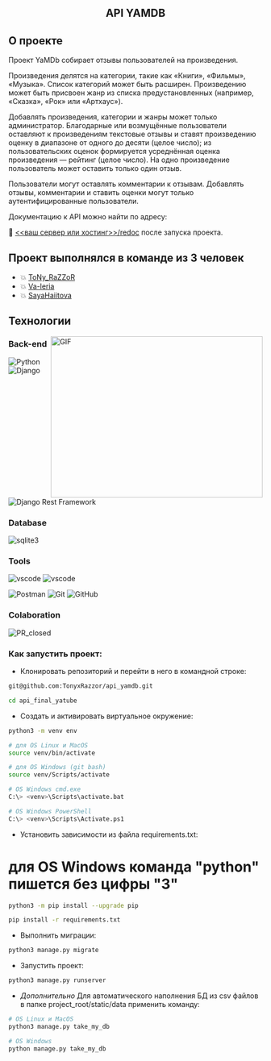 <h2 align="center">API YAMDB</h2>

## О проекте

Проект YaMDb собирает отзывы пользователей на произведения.

Произведения делятся на категории, такие как «Книги», «Фильмы», «Музыка».
Список категорий может быть расширен.
Произведению может быть присвоен жанр из списка предустановленных (например,
«Сказка», «Рок» или «Артхаус»).

Добавлять произведения, категории и жанры может только администратор.
Благодарные или возмущённые пользователи оставляют к произведениям текстовые
отзывы и ставят произведению оценку в диапазоне от одного до десяти
(целое число); из пользовательских оценок формируется усреднённая оценка
произведения — рейтинг (целое число). На одно произведение пользователь может
оставить только один отзыв.

Пользователи могут оставлять комментарии к отзывам.
Добавлять отзывы, комментарии и ставить оценки могут только
аутентифицированные пользователи.

Документацию к API можно найти по адресу:

🔗 [<<ваш сервер или хостинг>>/redoc](http://localhost:8000/redoc/)
после запуска проекта.

## Проект выполнялся в команде из 3 человек

- 💥 [ToNy_RaZZoR](https://github.com/TonyxRazzor)
- 💥 [Va-leria](https://github.com/Va-leria)
- 💥 [SayaHaiitova](https://github.com/sayahaiitova)

## Технологии

<img align="right" alt="GIF" src="https://oskolnews.ru/wp-content/uploads/2021/06/29.jpg" width="420" height="320" />

### Back-end

![Python](https://img.shields.io/badge/Python-3776AB?style=for-the-badge&logo=python&logoColor=white)
![Django](https://img.shields.io/badge/Django-092E20?style=for-the-badge&logo=django&logoColor=white)

![Django Rest Framework](https://img.shields.io/badge/DRF-red?style=flat-square&logo=Django)

### Database

![sqlite3](https://img.shields.io/badge/SQLite-07405E?style=for-the-badge&logo=sqlite&logoColor=white)

### Tools

![vscode](https://img.shields.io/badge/PyCharm-000000.svg?&style=for-the-badge&logo=PyCharm&logoColor=white)
![vscode](https://img.shields.io/badge/Visual_Studio_Code-0078D4?style=for-the-badge&logo=visual%20studio%20code&logoColor=white)

![Postman](https://img.shields.io/badge/Postman-FCA121?style=flat-square&logo=postman)
![Git](https://img.shields.io/badge/-Git-black?style=flat-square&logo=git)
![GitHub](https://img.shields.io/badge/-GitHub-181717?style=flat-square&logo=github)

### Colaboration

![PR_closed](https://img.shields.io/github/issues-pr-closed/TonyxRazzor/api_yamdb.svg)

### Как запустить проект:

- Клонировать репозиторий и перейти в него в командной строке:

```bash
git@github.com:TonyxRazzor/api_yamdb.git
```

```bash
cd api_final_yatube
```

- Cоздать и активировать виртуальное окружение:

```bash
python3 -m venv env
```

```bash
# для OS Linux и MacOS
source venv/bin/activate

# для OS Windows (git bash)
source venv/Scripts/activate
```

```python
# OS Windows cmd.exe
C:\> <venv>\Scripts\activate.bat
```

```python
# OS Windows PowerShell
C:\> <venv>\Scripts\Activate.ps1
```

- Установить зависимости из файла requirements.txt:
# для OS Windows команда "python" пишется без цифры "3"

```bash
python3 -m pip install --upgrade pip
```

```bash
pip install -r requirements.txt
```

- Выполнить миграции:

```bash
python3 manage.py migrate
```

- Запустить проект:

```bash
python3 manage.py runserver
```

- *Дополнительно* Для автоматического наполнения БД из csv файлов в папке
project_root/static/data применить команду:

```bash
# OS Linux и MacOS
python3 manage.py take_my_db

# OS Windows
python manage.py take_my_db
```
